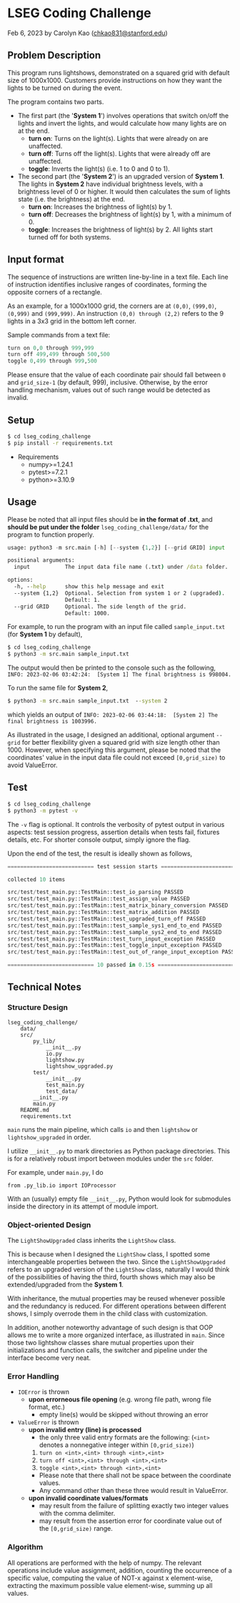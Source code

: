 # LSEG Coding Challenge
Feb 6, 2023 by Carolyn Kao (chkao831@stanford.edu)

## Problem Description
This program runs lightshows, demonstrated on a squared grid with default size of 1000x1000. Customers provide instructions on how they want the lights to be turned on during the event.

The program contains two parts. 
- The first part (the '**System 1**') involves operations that switch on/off the lights and invert the lights, and would calculate how many lights are on at the end. 
  - **turn on**: Turns on the light(s). Lights that were already on are unaffected.
  - **turn off**: Turns off the light(s). Lights that were already off are unaffected.
  - **toggle**: Inverts the light(s) (i.e. 1 to 0 and 0 to 1). 
- The second part (the '**System 2**') is an upgraded version of **System 1**. The lights in **System 2** have individual brightness levels, with a brightness level of 0 or higher. It would then calculates the sum of lights state (i.e. the brightness) at the end. 
  - **turn on**: Increases the brightness of light(s) by 1.
  - **turn off**: Decreases the brightness of light(s) by 1, with a minimum of 0.
  - **toggle**: Increases the brightness of light(s) by 2.
All lights start turned off for both systems. 

## Input format
The sequence of instructions are written line-by-line in a text file. Each line of instruction identifies inclusive ranges of coordinates, forming the opposite corners of a rectangle. 

As an example, for a 1000x1000 grid, the corners are at `(0,0)`, `(999,0)`, `(0,999)` and `(999,999)`. An instruction `(0,0) through (2,2)` refers to the 9 lights in a 3x3 grid in the bottom left corner. 

Sample commands from a text file:
```py
turn on 0,0 through 999,999
turn off 499,499 through 500,500
toggle 0,499 through 999,500
```

Please ensure that the value of each coordinate pair should fall between `0` and `grid_size-1` (by default, 999), inclusive. Otherwise, by the error handling mechanism, values out of such range would be detected as invalid. 

## Setup
```bat
$ cd lseg_coding_challenge
$ pip install -r requirements.txt
```

- Requirements
  * numpy>=1.24.1
  * pytest>=7.2.1 
  * python>=3.10.9

## Usage
Please be noted that all input files should be **in the format of .txt**, and **should be put under the folder** `lseg_coding_challenge/data/` for the program to function properly. 

```py
usage: python3 -m src.main [-h] [--system {1,2}] [--grid GRID] input
```
```bat
positional arguments:
  input           The input data file name (.txt) under /data folder.

options:
  -h, --help      show this help message and exit
  --system {1,2}  Optional. Selection from system 1 or 2 (upgraded). 
                  Default: 1.
  --grid GRID     Optional. The side length of the grid. 
                  Default: 1000.
```

For example, to run the program with an input file called `sample_input.txt` (for **System 1** by default), 
```bat
$ cd lseg_coding_challenge
$ python3 -m src.main sample_input.txt
```
The output would then be printed to the console such as the following, \
`INFO: 2023-02-06 03:42:24:  [System 1] The final brightness is 998004.`

To run the same file for **System 2**,
```bat
$ python3 -m src.main sample_input.txt  --system 2
```
which yields an output of `INFO: 2023-02-06 03:44:18:  [System 2] The final brightness is 1003996.`


As illustrated in the usage, I designed an additional, optional argument `--grid` for better flexibility given a squared grid with size length other than 1000. However, when specifying this argument, please be noted that the coordinates' value in the input data file could not exceed `[0,grid_size)` to avoid ValueError.

## Test
```bat
$ cd lseg_coding_challenge
$ python3 -m pytest -v
```
The `-v` flag is optional. It controls the verbosity of pytest output in various aspects: test session progress, assertion details when tests fail, fixtures details, etc. For shorter console output, simply ignore the flag.

Upon the end of the test, the result is ideally shown as follows,
```py
=========================== test session starts ===========================

collected 10 items

src/test/test_main.py::TestMain::test_io_parsing PASSED                   [ 10%]
src/test/test_main.py::TestMain::test_assign_value PASSED                 [ 20%]
src/test/test_main.py::TestMain::test_matrix_binary_conversion PASSED     [ 30%]
src/test/test_main.py::TestMain::test_matrix_addition PASSED              [ 40%]
src/test/test_main.py::TestMain::test_upgraded_turn_off PASSED            [ 50%]
src/test/test_main.py::TestMain::test_sample_sys1_end_to_end PASSED       [ 60%]
src/test/test_main.py::TestMain::test_sample_sys2_end_to_end PASSED       [ 70%]
src/test/test_main.py::TestMain::test_turn_input_exception PASSED         [ 80%]
src/test/test_main.py::TestMain::test_toggle_input_exception PASSED       [ 90%]
src/test/test_main.py::TestMain::test_out_of_range_input_exception PASSED [100%]

=========================== 10 passed in 0.15s ===========================
```

## Technical Notes
### Structure Design
```python3
lseg_coding_challenge/
    data/
    src/
        py_lib/
            __init__.py
            io.py
            lightshow.py
            lightshow_upgraded.py
        test/
            __init__.py
            test_main.py
            test_data/
        __init__.py
        main.py
    README.md
    requirements.txt
```
`main` runs the main pipeline, which calls `io` and then `lightshow` or `lightshow_upgraded` in order. 

I utilize `__init__.py` to mark directories as Python package directories. This is for a relatively robust import between modules under the `src` folder. 

For example, under `main.py`, I do 
```python3
from .py_lib.io import IOProcessor
```
With an (usually) empty file `__init__.py`, Python would look for submodules inside the directory in its attempt of module import. 

### Object-oriented Design
The `LightShowUpgraded` class inherits the `LightShow` class. 

This is because when I designed the `LightShow` class, I spotted some interchangeable properties between the two. Since the `LightShowUpgraded` refers to an upgraded version of the `LightShow` class, naturally I would think of the possibilities of having the third, fourth shows which may also be extended/upgraded from the **System 1**. 

With inheritance, the mutual properties may be reused whenever possible and the redundancy is reduced. For different operations between different shows, I simply overrode them in the child class with customization.

In addition, another noteworthy advantage of such design is that OOP allows me to write a more organized interface, as illustrated in `main`. Since those two lightshow classes share mutual properties upon their initializations and function calls, the switcher and pipeline under the interface become very neat.   

### Error Handling

- `IOError` is thrown
    - **upon errorneous file opening** (e.g. wrong file path, wrong file format, etc.)
        - empty line(s) would be skipped without throwing an error
- `ValueError` is thrown
    - **upon invalid entry (line) is processed**
        - the only three valid entry formats are the following: (`<int>` denotes a nonnegative integer within `[0,grid_size)`)
         1. `turn on <int>,<int> through <int>,<int>`
         2. `turn off <int>,<int> through <int>,<int>`
         3. `toggle <int>,<int> through <int>,<int>`
        - Please note that there shall not be space between the coordinate values.
        - Any command other than these three would result in ValueError.
    - **upon invalid coordinate values/formats**
        - may result from the failure of splitting exactly two integer values with the comma delimiter.
        - may result from the assertion error for coordinate value out of the `[0,grid_size)` range.

### Algorithm
All operations are performed with the help of numpy. The relevant operations include value assignment, addition, counting the occurrence of a specific value, computing the value of NOT-x against x element-wise, extracting the maximum possible value element-wise, summing up all values. 
